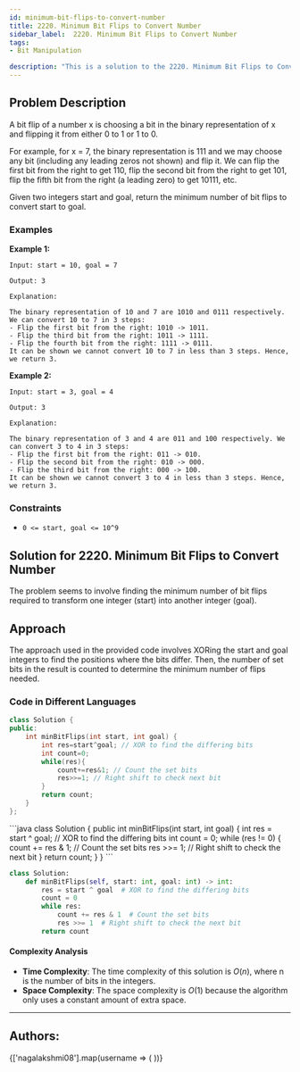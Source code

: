 ```yaml
---
id: minimum-bit-flips-to-convert-number
title: 2220. Minimum Bit Flips to Convert Number
sidebar_label:  2220. Minimum Bit Flips to Convert Number
tags:
- Bit Manipulation

description: "This is a solution to the 2220. Minimum Bit Flips to Convert Number."
---
```


## Problem Description
A bit flip of a number x is choosing a bit in the binary representation of x and flipping it from either 0 to 1 or 1 to 0.

For example, for x = 7, the binary representation is 111 and we may choose any bit (including any leading zeros not shown) and flip it. We can flip the first bit from the right to get 110, flip the second bit from the right to get 101, flip the fifth bit from the right (a leading zero) to get 10111, etc.

Given two integers start and goal, return the minimum number of bit flips to convert start to goal.

 ### Examples
**Example 1:**
```
Input: start = 10, goal = 7

Output: 3

Explanation:

The binary representation of 10 and 7 are 1010 and 0111 respectively. We can convert 10 to 7 in 3 steps:
- Flip the first bit from the right: 1010 -> 1011.
- Flip the third bit from the right: 1011 -> 1111.
- Flip the fourth bit from the right: 1111 -> 0111.
It can be shown we cannot convert 10 to 7 in less than 3 steps. Hence, we return 3.
```

**Example 2:**
```
Input: start = 3, goal = 4

Output: 3

Explanation:

The binary representation of 3 and 4 are 011 and 100 respectively. We can convert 3 to 4 in 3 steps:
- Flip the first bit from the right: 011 -> 010.
- Flip the second bit from the right: 010 -> 000.
- Flip the third bit from the right: 000 -> 100.
It can be shown we cannot convert 3 to 4 in less than 3 steps. Hence, we return 3.
```

### Constraints
- `0 <= start, goal <= 10^9`
## Solution for 2220. Minimum Bit Flips to Convert Number

The problem seems to involve finding the minimum number of bit flips required to transform one integer (start) into another integer (goal).

## Approach

The approach used in the provided code involves XORing the start and goal integers to find the positions where the bits differ. Then, the number of set bits in the result is counted to determine the minimum number of flips needed.

### Code in Different Languages

<Tabs>
<TabItem value="C++" label="C++" default>
<SolutionAuthor name="@nagalakshmi08"/>

```cpp
class Solution {
public:
    int minBitFlips(int start, int goal) {
        int res=start^goal; // XOR to find the differing bits
        int count=0;
        while(res){
            count+=res&1; // Count the set bits
            res>>=1; // Right shift to check next bit
        }
        return count;
    }
};
```
</TabItem>
<TabItem value="Java" label="Java">
<SolutionAuthor name="@nagalakshmi08"/>
```java
class Solution {
    public int minBitFlips(int start, int goal) {
        int res = start ^ goal; // XOR to find the differing bits
        int count = 0;
        while (res != 0) {
            count += res & 1; // Count the set bits
            res >>= 1; // Right shift to check the next bit
        }
        return count;
    }
}
```

</TabItem>

<TabItem value="Python" label="Python">
<SolutionAuthor name="@nagalakshmi08"/>

```python
class Solution:
    def minBitFlips(self, start: int, goal: int) -> int:
        res = start ^ goal  # XOR to find the differing bits
        count = 0
        while res:
            count += res & 1  # Count the set bits
            res >>= 1  # Right shift to check the next bit
        return count
```

</TabItem>
</Tabs>

#### Complexity Analysis

- **Time Complexity**: The time complexity of this solution is $O(n)$, where n is the number of bits in the integers.
- **Space Complexity**: The space complexity is $O(1)$ because the algorithm only uses a constant amount of extra space.

---

<h2>Authors:</h2>

<div style={{display: 'flex', flexWrap: 'wrap', justifyContent: 'space-between', gap: '10px'}}>
{['nagalakshmi08'].map(username => (
 <Author key={username} username={username} />
))}
</div>
